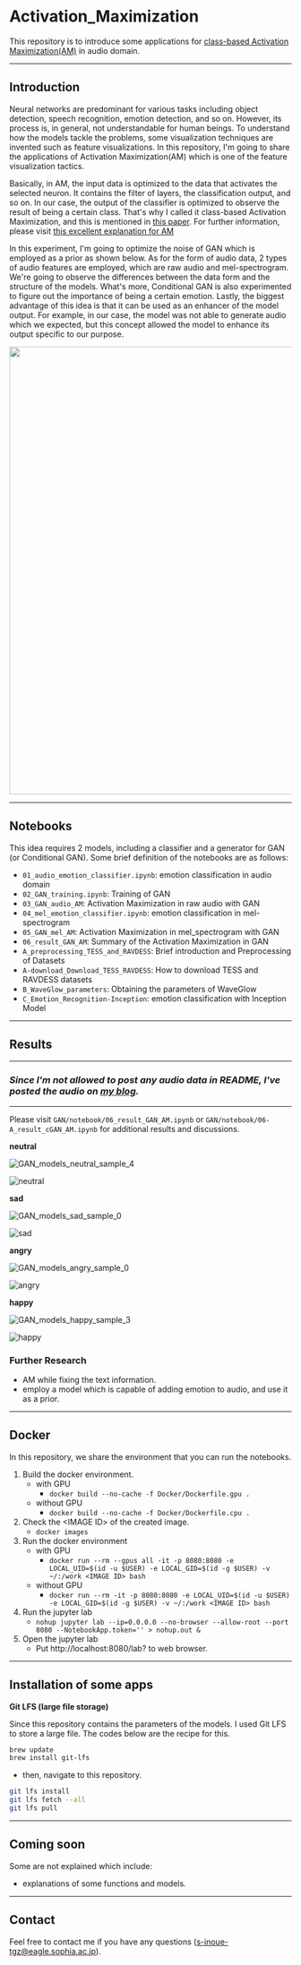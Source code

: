 # Activation_Maximization

This repository is to introduce some applications for [class-based Activation Maximization(AM)](https://arxiv.org/pdf/1312.6034.pdf) in audio domain.

---
## Introduction

Neural networks are predominant for various tasks including object detection, speech recognition, emotion detection, and so on. However, its process is, in general, not understandable for human beings. To understand how the models tackle the problems, some visualization techniques are invented such as feature visualizations. In this repository, I'm going to share the applications of Activation Maximization(AM) which is one of the feature visualization tactics.

Basically, in AM, the input data is optimized to the data that activates the selected neuron. It contains the filter of layers, the classification output, and so on. In our case, the output of the classifier is optimized to observe the result of being a certain class. That's why I called it class-based Activation Maximization, and this is mentioned in [this paper](https://arxiv.org/pdf/1312.6034.pdf). For further information, please visit [this excellent explanation for AM](https://distill.pub/2017/feature-visualization/)

In this experiment, I'm going to optimize the noise of GAN which is employed as a prior as shown below. As for the form of audio data, 2 types of audio features are employed, which are raw audio and mel-spectrogram. We're going to observe the differences between the data form and the structure of the models. What's more, Conditional GAN is also experimented to figure out the importance of being a certain emotion. Lastly, the biggest advantage of this idea is that it can be used as an enhancer of the model output. For example, in our case, the model was not able to generate audio which we expected, but this concept allowed the model to enhance its output specific to our purpose.

<img src="./data/images/system.png" width="800">

---
## Notebooks
This idea requires 2 models, including a classifier and a generator for GAN (or Conditional GAN). Some brief definition of the notebooks are as follows:
- `01_audio_emotion_classifier.ipynb`: emotion classification in audio domain
- `02_GAN_training.ipynb`: Training of GAN
- `03_GAN_audio_AM`: Activation Maximization in raw audio with GAN
- `04_mel_emotion_classifier.ipynb`: emotion classification in mel-spectrogram
- `05_GAN_mel_AM`: Activation Maximization in mel_spectrogram with GAN
- `06_result_GAN_AM`: Summary of the Activation Maximization in GAN
- `A_preprocessing_TESS_and_RAVDESS`: Brief introduction and Preprocessing of Datasets
- `A-download_Download_TESS_RAVDESS`: How to download TESS and RAVDESS datasets
- `B_WaveGlow_parameters`: Obtaining the parameters of WaveGlow
- `C_Emotion_Recognition-Inception`: emotion classification with Inception Model

---
## Results
---
<!-- ### ***Since I'm not allowed to post any audio data in README, I've posted the audio on [my blog](https://shinshoji01.hatenablog.com/entry/results_audioAM_prior).*** -->

### ***Since I'm not allowed to post any audio data in README, I've posted the audio on [my blog](https://shinshoji01.hatenablog.com/entry/results_audioAM_prior).***

---
Please visit `GAN/notebook/06_result_GAN_AM.ipynb` or `GAN/notebook/06-A_result_cGAN_AM.ipynb` for additional results and discussions.

**neutral**

<!-- <img src="./data/results/images/GAN_models_neutral_sample_4.png" width="900"> -->
![GAN_models_neutral_sample_4](https://user-images.githubusercontent.com/28431328/106088166-c5ebf380-6168-11eb-9059-66b99cc68716.png)


<!-- ![neutral](./data/gif/neutral.gif) -->
![neutral](https://user-images.githubusercontent.com/28431328/106087788-0f880e80-6168-11eb-98f3-156b1279cc65.gif)


**sad**

<!-- <img src="./data/results/images/GAN_models_sad_sample_0.png" width="900"> -->
![GAN_models_sad_sample_0](https://user-images.githubusercontent.com/28431328/106088199-d8fec380-6168-11eb-8bff-5dae2fe9c4c1.png)

<!-- ![sad](./data/gif/sad.gif) -->
![sad](https://user-images.githubusercontent.com/28431328/106087817-20388480-6168-11eb-9f9b-8e88090c9a6d.gif)

**angry**

<!-- <img src="./data/results/images/GAN_models_angry_sample_0.png" width="900"> -->
![GAN_models_angry_sample_0](https://user-images.githubusercontent.com/28431328/106088206-db611d80-6168-11eb-92b1-25e21b26fb9b.png)

<!-- ![angry](./data/gif/angry.gif) -->
![angry](https://user-images.githubusercontent.com/28431328/106087395-41e53c00-6167-11eb-9598-7e12c827ca97.gif)

**happy**

<!-- <img src="./data/results/images/GAN_models_happy_sample_3.png" width="900"> -->
![GAN_models_happy_sample_3](https://user-images.githubusercontent.com/28431328/106088211-de5c0e00-6168-11eb-86d7-71e29534a9b9.png)

<!-- ![happy](./data/gif/happy.gif) -->
![happy](https://user-images.githubusercontent.com/28431328/106087751-fb441180-6167-11eb-93c1-a0cbe9237ffd.gif)

### Further Research
- AM while fixing the text information.
- employ a model which is capable of adding emotion to audio, and use it as a prior.


---
## Docker
In this repository, we share the environment that you can run the notebooks.
1. Build the docker environment.
    - with GPU
      - `docker build --no-cache -f Docker/Dockerfile.gpu .`
    - without GPU
      - `docker build --no-cache -f Docker/Dockerfile.cpu .`
2. Check the \<IMAGE ID\> of the created image.
    - `docker images`
3. Run the docker environment
    - with GPU
      - `docker run --rm --gpus all -it -p 8080:8080 -e LOCAL_UID=$(id -u $USER) -e LOCAL_GID=$(id -g $USER) -v ~/:/work <IMAGE ID> bash`
    - without GPU
      - `docker run --rm -it -p 8080:8080 -e LOCAL_UID=$(id -u $USER) -e LOCAL_GID=$(id -g $USER) -v ~/:/work <IMAGE ID> bash`
4. Run the jupyter lab
    - `nohup jupyter lab --ip=0.0.0.0 --no-browser --allow-root --port 8080 --NotebookApp.token='' > nohup.out &`
5. Open the jupyter lab
    - Put http://localhost:8080/lab? to web browser.

---
## Installation of some apps

**Git LFS (large file storage)**

Since this repository contains the parameters of the models. I used Git LFS to store a large file. The codes below are the recipe for this.

```bash
brew update
brew install git-lfs
```
- then, navigate to this repository.
```bash
git lfs install
git lfs fetch --all
git lfs pull
```

---
## Coming soon
Some are not explained which include:
- explanations of some functions and models.

---
## Contact
Feel free to contact me if you have any questions (<s-inoue-tgz@eagle.sophia.ac.jp>).
